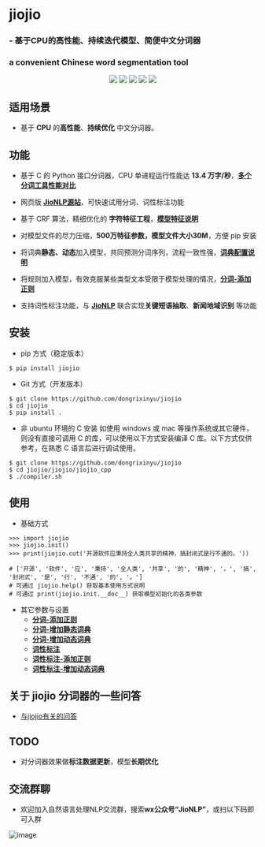 # **jiojio**
### - 基于CPU的高性能、持续迭代模型、简便中文分词器
### a convenient Chinese word segmentation tool
<p align="center">
    <a alt="License">
        <img src="https://img.shields.io/github/license/dongrixinyu/jiojio?color=crimson" /></a>
    <a alt="Size">
        <img src="https://img.shields.io/badge/size-82.1m-orange" /></a>
    <a alt="Downloads">
        <img src="https://pepy.tech/badge/jiojio/month" /></a>
    <a alt="Version">
        <img src="https://img.shields.io/badge/version-1.2.5-green" /></a>
    <a href="https://github.com/dongrixinyu/jiojio/pulse" alt="Activity">
        <img src="https://img.shields.io/github/commit-activity/m/dongrixinyu/jiojio?color=blue" /></a>
</p>

## 适用场景
- 基于 **CPU** 的**高性能**、**持续优化** 中文分词器。

## 功能
- 基于 C 的 Python 接口分词器，CPU 单进程运行性能达 **13.4 万字/秒**，[**多个分词工具性能对比**](https://github.com/dongrixinyu/jiojio/wiki/多种常见开源分词工具的性能对比)

- 网页版 [**JioNLP源站**](http://www.jionlp.com)，可快速试用分词、词性标注功能

- 基于 CRF 算法，精细优化的 **字符特征工程**，[**模型特征说明**](https://github.com/dongrixinyu/jiojio/wiki/jiojio-分词CRF特征总结)
- 对模型文件的尽力压缩，**500万特征参数，模型文件大小30M**，方便 pip 安装
- 将词典**静态、动态**加入模型，共同预测分词序列，流程一致性强，[**词典配置说明**](https://github.com/dongrixinyu/jiojio/wiki/向分词模型添加自定义词典)
- 将规则加入模型，有效克服某些类型文本受限于模型处理的情况，[**分词-添加正则**](../../wiki/jiojio-使用说明文档#user-content-分词-添加正则)
- 支持词性标注功能，与 [**JioNLP**](https://github.com/dongrixinyu/JioNLP) 联合实现**关键短语抽取**、**新闻地域识别** 等功能

## 安装
- pip 方式（稳定版本）
```
$ pip install jiojio
```

- Git 方式（开发版本）
```
$ git clone https://github.com/dongrixinyu/jiojio
$ cd jiojio
$ pip install .
```

- 非 ubuntu 环境的 C 安装
如使用 windows 或 mac 等操作系统或其它硬件，则没有直接可调用 C 的库，可以使用以下方式安装编译 C 库。以下方式仅供参考，在熟悉 C 语言后进行调试使用。
```
$ git clone https://github.com/dongrixinyu/jiojio
$ cd jiojio/jiojio/jiojio_cpp
$ ./compiler.sh
```

## 使用
- 基础方式
```
>>> import jiojio
>>> jiojio.init()
>>> print(jiojio.cut('开源软件应秉持全人类共享的精神，搞封闭式是行不通的。'))

# ['开源', '软件', '应', '秉持', '全人类', '共享', '的', '精神', '，', '搞', '封闭式', '是', '行', '不通', '的', '。']
# 可通过 jiojio.help() 获取基本使用方式说明
# 可通过 print(jiojio.init.__doc__) 获取模型初始化的各类参数
```

- 其它参数与设置
    - [**分词-添加正则**](../../wiki/jiojio-使用说明文档#user-content-分词-添加正则)
    - [**分词-增加静态词典**](../../wiki/jiojio-使用说明文档#user-content-分词-增加静态词典)
    - [**分词-增加动态词典**](../../wiki/jiojio-使用说明文档#user-content-分词-增加动态词典)
    - [**词性标注**](../../wiki/jiojio-使用说明文档#user-content-词性标注)
    - [**词性标注-添加正则**](../../wiki/jiojio-使用说明文档#user-content-词性标注-添加正则)
    - [**词性标注-增加动态词典**](../../wiki/jiojio-使用说明文档#user-content-词性标注-增加动态词典)

## 关于 jiojio 分词器的一些问答
- [与jiojio有关的问答](../../wiki/关于jiojio分词器的一些问答)

## TODO

- 对分词器效果做**标注数据更新**，模型**长期优化**

## 交流群聊

- 欢迎加入自然语言处理NLP交流群，搜索**wx公众号“JioNLP”**，或扫以下码即可入群

![image](https://github.com/dongrixinyu/JioNLP/blob/master/image/qrcode_for_gh.jpg)
